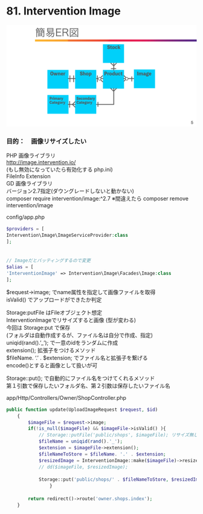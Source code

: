 # 81. Intervention Image
![img](public/images/owner_er.png)

### 目的：　画像リサイズしたい

PHP 画像ライブラリ  
http://image.intervention.io/  
(もし無効になっていたら有効化する php.ini)  
FileInfo Extension  
GD 画像ライブラリ  
バージョン2.7指定(ダウングレードしないと動かない)  
composer require intervention/image:^2.7
※間違えたら composer remove intervention/image  


config/app.php
```php
$providers = [
Intervention\Image\ImageServiceProvider:class
];


// Imageだとバッティングするので変更
$alias = [
'InterventionImage' => Intervention\Image\Facades\Image:class
];
```
$request->image; でname属性を指定して画像ファイルを取得  
isValid() でアップロードができたか判定  

Storage:putFile はFileオブジェクト想定  
InterventionImageでリサイズすると画像
(型が変わる)  
今回は Storage:put で保存  
(フォルダは自動作成するが、ファイル名は自分で作成、指定)  
uniqid(rand().’_’); で一意のidをランダムに作成  
extension(); 拡張子をつけるメソッド  
$fileName. ‘.’ . $extension; でファイル名と拡張子を繋げる  
encode()とすると画像として扱いが可  

Storage::put(); で自動的にファイル名をつけてくれるメソッド  
第１引数で保存したいフォルダ名、第２引数は保存したいファイル名  

app/Http/Controllers/Owner/ShopController.php  
```php
public function update(UploadImageRequest $request, $id)
    {
        $imageFile = $request->image;
        if(!is_null($imageFile) && $imageFile->isValid() ){
            // Storage::putFile('public/shops', $imageFile); リサイズ無しの場合
            $fileName = uniqid(rand().'_');
            $extension = $imageFile->extension();
            $fileNameToStore = $fileName. '.' . $extension;
            $resizedImage = InterventionImage::make($imageFile)->resize(1920, 1080)->encode();
            // dd($imageFile, $resizedImage);

            Storage::put('public/shops/' . $fileNameToStore, $resizedImage );
                }

        return redirect()->route('owner.shops.index');
    }
```
